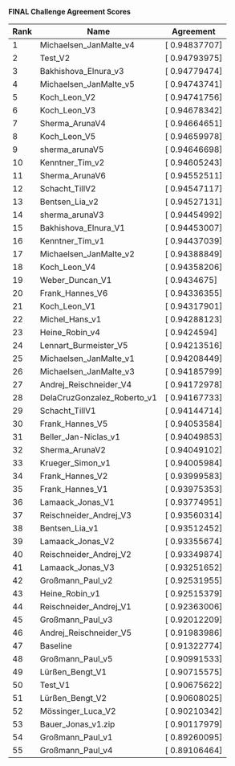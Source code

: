 **FINAL Challenge Agreement Scores**



|Rank|Name|Agreement|
|----|-----|---|
|1|Michaelsen_JanMalte_v4|[ 0.94837707]|
|2|Test_V2|[ 0.94793975]|
|3|Bakhishova_Elnura_v3|[ 0.94779474]|
|4|Michaelsen_JanMalte_v5|[ 0.94743741]|
|5|Koch_Leon_V2|[ 0.94741756]|
|6|Koch_Leon_V3|[ 0.94678342]|
|7|Sherma_ArunaV4|[ 0.94664651]|
|8|Koch_Leon_V5|[ 0.94659978]|
|9|sherma_arunaV5|[ 0.94646698]|
|10|Kenntner_Tim_v2|[ 0.94605243]|
|11|Sherma_ArunaV6|[ 0.94552511]|
|12|Schacht_TillV2|[ 0.94547117]|
|13|Bentsen_Lia_v2|[ 0.94527131]|
|14|sherma_arunaV3|[ 0.94454992]|
|15|Bakhishova_Elnura_V1|[ 0.94453007]|
|16|Kenntner_Tim_v1|[ 0.94437039]|
|17|Michaelsen_JanMalte_v2|[ 0.94388849]|
|18|Koch_Leon_V4|[ 0.94358206]|
|19|Weber_Duncan_V1|[ 0.9434675]|
|20|Frank_Hannes_V6|[ 0.94336355]|
|21|Koch_Leon_V1|[ 0.94317901]|
|22|Michel_Hans_v1|[ 0.94288123]|
|23|Heine_Robin_v4|[ 0.9424594]|
|24|Lennart_Burmeister_V5|[ 0.94213516]|
|25|Michaelsen_JanMalte_v1|[ 0.94208449]|
|26|Michaelsen_JanMalte_v3|[ 0.94185799]|
|27|Andrej_Reischneider_V4|[ 0.94172978]|
|28|DelaCruzGonzalez_Roberto_v1|[ 0.94167733]|
|29|Schacht_TillV1|[ 0.94144714]|
|30|Frank_Hannes_V5|[ 0.94053584]|
|31|Beller_Jan-Niclas_v1|[ 0.94049853]|
|32|Sherma_ArunaV2|[ 0.94049102]|
|33|Krueger_Simon_v1|[ 0.94005984]|
|34|Frank_Hannes_V2|[ 0.93999583]|
|35|Frank_Hannes_V1|[ 0.93975353]|
|36|Lamaack_Jonas_V1|[ 0.93774951]|
|37|Reischneider_Andrej_V3|[ 0.93560314]|
|38|Bentsen_Lia_v1|[ 0.93512452]|
|39|Lamaack_Jonas_V2|[ 0.93355674]|
|40|Reischneider_Andrej_V2|[ 0.93349874]|
|41|Lamaack_Jonas_V3|[ 0.93251652]|
|42|Großmann_Paul_v2|[ 0.92531955]|
|43|Heine_Robin_v1|[ 0.92515379]|
|44|Reischneider_Andrej_V1|[ 0.92363006]|
|45|Großmann_Paul_v3|[ 0.92012209]|
|46|Andrej_Reischneider_V5|[ 0.91983986]|
|47|Baseline|[ 0.91322774]|
|48|Großmann_Paul_v5|[ 0.90991533]|
|49|Lürßen_Bengt_V1|[ 0.90715575]|
|50|Test_V1|[ 0.90675622]|
|51|Lürßen_Bengt_V2|[ 0.90608025]|
|52|Mössinger_Luca_V2|[ 0.90210342]|
|53|Bauer_Jonas_v1.zip|[ 0.90117979]|
|54|Großmann_Paul_v1|[ 0.89260095]|
|55|Großmann_Paul_v4|[ 0.89106464]|
